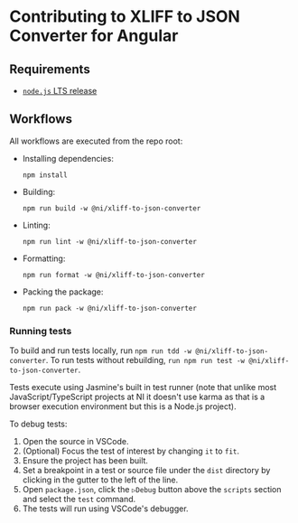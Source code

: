 # Contributing to XLIFF to JSON Converter for Angular

## Requirements
- [`node.js` LTS release](https://nodejs.org/en/download/)

## Workflows

All workflows are executed from the repo root:

- Installing dependencies:
    ```
    npm install
    ```

- Building:
    ```
    npm run build -w @ni/xliff-to-json-converter
    ```

- Linting:
    ```
    npm run lint -w @ni/xliff-to-json-converter
    ```

- Formatting:
    ```
    npm run format -w @ni/xliff-to-json-converter
    ```

- Packing the package:
    ```
    npm run pack -w @ni/xliff-to-json-converter
    ```

### Running tests

To build and run tests locally, run `npm run tdd -w @ni/xliff-to-json-converter`. To run tests without rebuilding, `run npm run test -w @ni/xliff-to-json-converter`.

Tests execute using Jasmine's built in test runner (note that unlike most JavaScript/TypeScript projects at NI it doesn't use karma as that is a browser execution environment but this is a Node.js project).

To debug tests:
1. Open the source in VSCode.
2. (Optional) Focus the test of interest by changing `it` to `fit`.
3. Ensure the project has been built.
4. Set a breakpoint in a test or source file under the `dist` directory by clicking in the gutter to the left of the line.
5. Open `package.json`, click the `▷Debug` button above the `scripts` section and select the `test` command.
6. The tests will run using VSCode's debugger.
